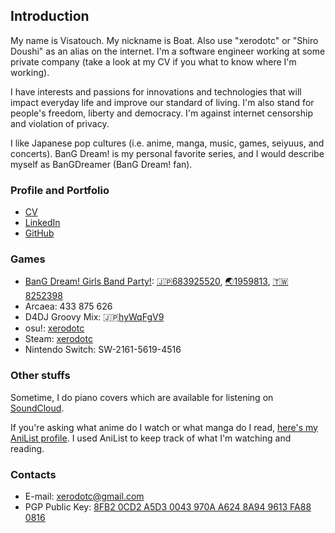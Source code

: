 ## Introduction

My name is Visatouch. My nickname is Boat.
Also use "xerodotc" or "Shiro Doushi" as an alias on the internet.
I'm a software engineer working at some private company 
(take a look at my CV if you what to know where I'm working).

I have interests and passions for innovations and technologies that will impact everyday life
and improve our standard of living. I'm also stand for people's freedom, liberty and democracy.
I'm against internet censorship and violation of privacy.

I like Japanese pop cultures (i.e. anime, manga, music, games, seiyuus, and concerts).
BanG Dream! is my personal favorite series, and I would describe myself as BanGDreamer (BanG Dream! fan).

### Profile and Portfolio

- [CV](https://satou.ch/cv)
- [LinkedIn](https://www.linkedin.com/in/visatouch)
- [GitHub](https://github.com/xerodotc)

### Games

- [BanG Dream! Girls Band Party!](https://bestdori.com/community/user/xerodotc): [🇯🇵683925520](https://bestdori.com/tool/playersearch/jp/68392552), [🌏1959813](https://bestdori.com/tool/playersearch/en/1959813), [🇹🇼8252398](https://bestdori.com/tool/playersearch/tw/8252398)
- Arcaea: 433 875 626
- D4DJ Groovy Mix: 🇯🇵[hyWqFgV9](https://stfg.adj.st/groovy-mix?adjust_t=rnvk8ex&engagement_type=fallback_click&fallback=https%3A%2F%2Fd4dj.bushimo.jp%2F&adj_deeplink_js=1&p=ktRiGMYAAAAa8AmUAM4AAbf0r-OBl-OCjeOBqeOBhuOBl6A)
- osu!: [xerodotc](https://osu.ppy.sh/users/524072)
- Steam: [xerodotc](https://steamcommunity.com/id/xerodotc/)
- Nintendo Switch: SW-2161-5619-4516

### Other stuffs

Sometime, I do piano covers which are available for listening on [SoundCloud](https://soundcloud.com/xerodotc).

If you're asking what anime do I watch or what manga do I read, [here's my AniList profile](https://anilist.co/user/xerodotc).
I used AniList to keep track of what I'm watching and reading.

### Contacts

- E-mail: [xerodotc@gmail.com](mailto:xerodotc@gmail.com)
- PGP Public Key: [8FB2 0CD2 A5D3 0043 970A A624 8A94 9613 FA88 0816](https://keybase.io/xerodotc/pgp_keys.asc)

